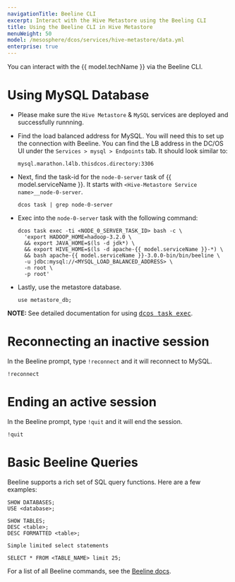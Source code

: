 ```yaml
---
navigationTitle: Beeline CLI
excerpt: Interact with the Hive Metastore using the Beeling CLI
title: Using the Beeline CLI in Hive Metastore
menuWeight: 50
model: /mesosphere/dcos/services/hive-metastore/data.yml
enterprise: true
---
```


You can interact with the {{ model.techName }} via the Beeline CLI.

# <a name="Using MySQL Database"></a> Using MySQL Database

- Please make sure the `Hive Metastore` & `MySQL` services are deployed and successfully runnning.

- Find the load balanced address for MySQL. You will need this to set up the connection with Beeline. You can find the LB address in the DC/OS UI under the `Services > mysql > Endpoints` tab. It should look similar to:
   ``` 
   mysql.marathon.l4lb.thisdcos.directory:3306
   ```

- Next, find the task-id for the `node-0-server` task of {{ model.serviceName }}. It starts with `<Hive-Metastore Service name>__node-0-server`.

  ```
  dcos task | grep node-0-server
  ```
- Exec into the `node-0-server` task with the following command:

  ```
  dcos task exec -ti <NODE_0_SERVER_TASK_ID> bash -c \
    'export HADOOP_HOME=hadoop-3.2.0 \
    && export JAVA_HOME=$(ls -d jdk*) \
    && export HIVE_HOME=$(ls -d apache-{{ model.serviceName }}-*) \
    && bash apache-{{ model.serviceName }}-3.0.0-bin/bin/beeline \
    -u jdbc:mysql://<MYSQL_LOAD_BALANCED_ADDRESS> \
    -n root \
    -p root'
  ```
  
- Lastly, use the metastore database.

  ```
  use metastore_db;
  ```
<p class="message--note"><strong>NOTE: </strong>See detailed documentation for using <a href="https://docs.d2iq.com/mesosphere/dcos/2.0/monitoring/debugging/task-exec/"><tt>dcos task exec</tt></a>.</p>
  
# <a name="Reconnecting an inactive session"></a> Reconnecting an inactive session
  
  In the Beeline prompt, type `!reconnect` and it will reconnect to MySQL.
  
  ```
  !reconnect
  ```

# <a name="Ending an active session"></a> Ending an active session
  
  In the Beeline prompt, type `!quit` and it will end the session.
  
  ```
  !quit
  ```
  
# <a name="Basic Beeline Queries"></a> Basic Beeline Queries

  Beeline supports a rich set of SQL query functions. Here are a few examples:
  ```
  SHOW DATABASES;
  USE <database>;

  SHOW TABLES;
  DESC <table>;
  DESC FORMATTED <table>;

  Simple limited select statements

  SELECT * FROM <TABLE_NAME> limit 25;
  ```

For a list of all Beeline commands, see the [Beeline docs](https://cwiki.apache.org/confluence/display/Hive/HiveServer2+Clients#HiveServer2Clients-BeelineCommands).
